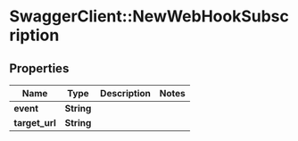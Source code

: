 # SwaggerClient::NewWebHookSubscription

## Properties
Name | Type | Description | Notes
------------ | ------------- | ------------- | -------------
**event** | **String** |  | 
**target_url** | **String** |  | 


